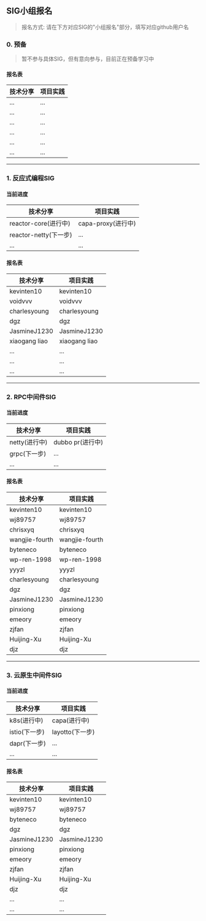 ## SIG小组报名

> 报名方式: 请在下方对应SIG的"小组报名"部分，填写对应github用户名

### 0. 预备

> 暂不参与具体SIG，但有意向参与，目前正在预备学习中

#### 报名表

|技术分享|项目实践|
|---|---|
|...|...|
|...|...|
|...|...|
|...|...|
|...|...|
|...|...|

---

### 1. 反应式编程SIG

#### 当前进度

|技术分享|项目实践|
|---|---|
|reactor-core(进行中)|capa-proxy(进行中)|
|reactor-netty(下一步)|...|
|...|...|

#### 报名表

|技术分享|项目实践|
|---|---|
|kevinten10|kevinten10|
|voidvvv|voidvvv|
|charlesyoung|charlesyoung|
|dgz|dgz|
|JasmineJ1230|JasmineJ1230|
|xiaogang liao|xiaogang liao|
|...|...|
|...|...|
|...|...|

---

### 2. RPC中间件SIG

#### 当前进度

|技术分享|项目实践|
|---|---|
|netty(进行中)|dubbo pr(进行中)|
|grpc(下一步)|...|
|...|...|

#### 报名表

|技术分享|项目实践|
|---|---|
|kevinten10|kevinten10|
|wj89757|wj89757|
|chrisxyq|chrisxyq|
|wangjie-fourth|wangjie-fourth|
|byteneco|byteneco|
|wp-ren-1998|wp-ren-1998|
|yyyzl|yyyzl|
|charlesyoung|charlesyoung|
|dgz|dgz|
|JasmineJ1230|JasmineJ1230|
|pinxiong|pinxiong|
|emeory|emeory|
|zjfan|zjfan|
|Huijing-Xu|Huijing-Xu|
|djz|djz|

---

### 3. 云原生中间件SIG

#### 当前进度

|技术分享|项目实践|
|---|---|
|k8s(进行中)|capa(进行中)|
|istio(下一步)|layotto(下一步)|
|dapr(下一步)|...|
|...|...|

#### 报名表

|技术分享|项目实践|
|---|---|
|kevinten10|kevinten10|
|wj89757|wj89757|
|byteneco|byteneco|
|dgz|dgz|
|JasmineJ1230|JasmineJ1230|
|pinxiong|pinxiong|
|emeory|emeory|
|zjfan|zjfan|
|Huijing-Xu|Huijing-Xu|
|djz|djz|
|...|...|
|...|...|

